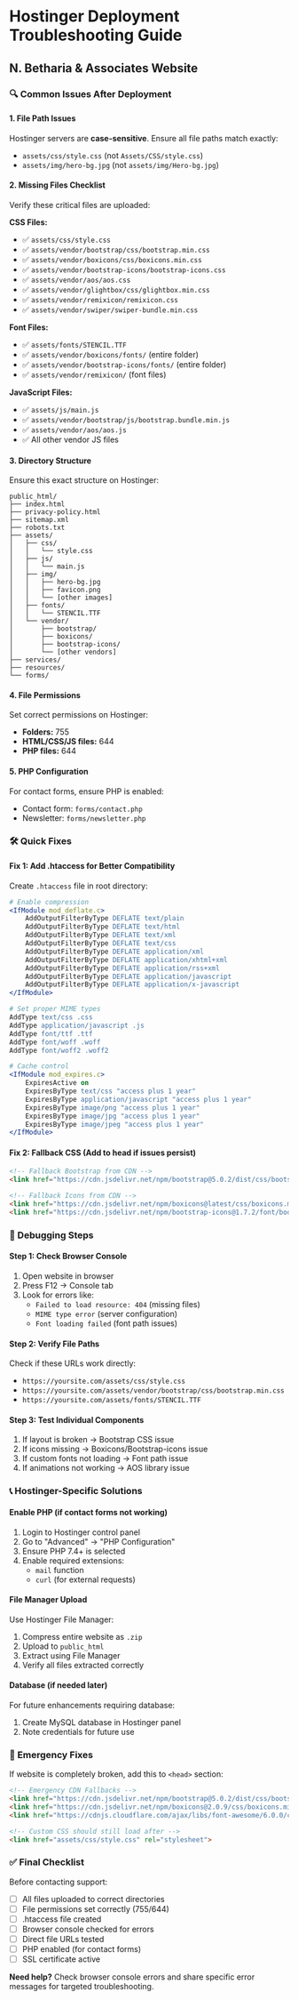 # Hostinger Deployment Troubleshooting Guide
## N. Betharia & Associates Website

### 🔍 Common Issues After Deployment

#### 1. **File Path Issues**
Hostinger servers are **case-sensitive**. Ensure all file paths match exactly:
- `assets/css/style.css` (not `Assets/CSS/style.css`)
- `assets/img/hero-bg.jpg` (not `assets/img/Hero-bg.jpg`)

#### 2. **Missing Files Checklist**
Verify these critical files are uploaded:

**CSS Files:**
- ✅ `assets/css/style.css`
- ✅ `assets/vendor/bootstrap/css/bootstrap.min.css`
- ✅ `assets/vendor/boxicons/css/boxicons.min.css`
- ✅ `assets/vendor/bootstrap-icons/bootstrap-icons.css`
- ✅ `assets/vendor/aos/aos.css`
- ✅ `assets/vendor/glightbox/css/glightbox.min.css`
- ✅ `assets/vendor/remixicon/remixicon.css`
- ✅ `assets/vendor/swiper/swiper-bundle.min.css`

**Font Files:**
- ✅ `assets/fonts/STENCIL.TTF`
- ✅ `assets/vendor/boxicons/fonts/` (entire folder)
- ✅ `assets/vendor/bootstrap-icons/fonts/` (entire folder)
- ✅ `assets/vendor/remixicon/` (font files)

**JavaScript Files:**
- ✅ `assets/js/main.js`
- ✅ `assets/vendor/bootstrap/js/bootstrap.bundle.min.js`
- ✅ `assets/vendor/aos/aos.js`
- ✅ All other vendor JS files

#### 3. **Directory Structure**
Ensure this exact structure on Hostinger:
```
public_html/
├── index.html
├── privacy-policy.html
├── sitemap.xml
├── robots.txt
├── assets/
│   ├── css/
│   │   └── style.css
│   ├── js/
│   │   └── main.js
│   ├── img/
│   │   ├── hero-bg.jpg
│   │   ├── favicon.png
│   │   └── [other images]
│   ├── fonts/
│   │   └── STENCIL.TTF
│   └── vendor/
│       ├── bootstrap/
│       ├── boxicons/
│       ├── bootstrap-icons/
│       └── [other vendors]
├── services/
├── resources/
└── forms/
```

#### 4. **File Permissions**
Set correct permissions on Hostinger:
- **Folders:** 755
- **HTML/CSS/JS files:** 644
- **PHP files:** 644

#### 5. **PHP Configuration**
For contact forms, ensure PHP is enabled:
- Contact form: `forms/contact.php`
- Newsletter: `forms/newsletter.php`

### 🛠 Quick Fixes

#### Fix 1: Add .htaccess for Better Compatibility
Create `.htaccess` file in root directory:
```apache
# Enable compression
<IfModule mod_deflate.c>
    AddOutputFilterByType DEFLATE text/plain
    AddOutputFilterByType DEFLATE text/html
    AddOutputFilterByType DEFLATE text/xml
    AddOutputFilterByType DEFLATE text/css
    AddOutputFilterByType DEFLATE application/xml
    AddOutputFilterByType DEFLATE application/xhtml+xml
    AddOutputFilterByType DEFLATE application/rss+xml
    AddOutputFilterByType DEFLATE application/javascript
    AddOutputFilterByType DEFLATE application/x-javascript
</IfModule>

# Set proper MIME types
AddType text/css .css
AddType application/javascript .js
AddType font/ttf .ttf
AddType font/woff .woff
AddType font/woff2 .woff2

# Cache control
<IfModule mod_expires.c>
    ExpiresActive on
    ExpiresByType text/css "access plus 1 year"
    ExpiresByType application/javascript "access plus 1 year"
    ExpiresByType image/png "access plus 1 year"
    ExpiresByType image/jpg "access plus 1 year"
    ExpiresByType image/jpeg "access plus 1 year"
</IfModule>
```

#### Fix 2: Fallback CSS (Add to head if issues persist)
```html
<!-- Fallback Bootstrap from CDN -->
<link href="https://cdn.jsdelivr.net/npm/bootstrap@5.0.2/dist/css/bootstrap.min.css" rel="stylesheet" integrity="sha384-EVSTQN3/azprG1Anm3QDgpJLIm9Nao0Yz1ztcQTwFspd3yD65VohhpuuCOmLASjC" crossorigin="anonymous">

<!-- Fallback Icons from CDN -->
<link href="https://cdn.jsdelivr.net/npm/boxicons@latest/css/boxicons.min.css" rel="stylesheet">
<link href="https://cdn.jsdelivr.net/npm/bootstrap-icons@1.7.2/font/bootstrap-icons.css" rel="stylesheet">
```

### 🔧 Debugging Steps

#### Step 1: Check Browser Console
1. Open website in browser
2. Press F12 → Console tab
3. Look for errors like:
   - `Failed to load resource: 404` (missing files)
   - `MIME type error` (server configuration)
   - `Font loading failed` (font path issues)

#### Step 2: Verify File Paths
Check if these URLs work directly:
- `https://yoursite.com/assets/css/style.css`
- `https://yoursite.com/assets/vendor/bootstrap/css/bootstrap.min.css`
- `https://yoursite.com/assets/fonts/STENCIL.TTF`

#### Step 3: Test Individual Components
1. If layout is broken → Bootstrap CSS issue
2. If icons missing → Boxicons/Bootstrap-icons issue  
3. If custom fonts not loading → Font path issue
4. If animations not working → AOS library issue

### 📞 Hostinger-Specific Solutions

#### Enable PHP (if contact forms not working)
1. Login to Hostinger control panel
2. Go to "Advanced" → "PHP Configuration"
3. Ensure PHP 7.4+ is selected
4. Enable required extensions:
   - `mail` function
   - `curl` (for external requests)

#### File Manager Upload
Use Hostinger File Manager:
1. Compress entire website as `.zip`
2. Upload to `public_html`
3. Extract using File Manager
4. Verify all files extracted correctly

#### Database (if needed later)
For future enhancements requiring database:
1. Create MySQL database in Hostinger panel
2. Note credentials for future use

### 🚨 Emergency Fixes

If website is completely broken, add this to `<head>` section:
```html
<!-- Emergency CDN Fallbacks -->
<link href="https://cdn.jsdelivr.net/npm/bootstrap@5.0.2/dist/css/bootstrap.min.css" rel="stylesheet">
<link href="https://cdn.jsdelivr.net/npm/boxicons@2.0.9/css/boxicons.min.css" rel="stylesheet">
<link href="https://cdnjs.cloudflare.com/ajax/libs/font-awesome/6.0.0/css/all.min.css" rel="stylesheet">

<!-- Custom CSS should still load after -->
<link href="assets/css/style.css" rel="stylesheet">
```

### ✅ Final Checklist

Before contacting support:
- [ ] All files uploaded to correct directories
- [ ] File permissions set correctly (755/644)
- [ ] .htaccess file created
- [ ] Browser console checked for errors
- [ ] Direct file URLs tested
- [ ] PHP enabled (for contact forms)
- [ ] SSL certificate active

**Need help?** Check browser console errors and share specific error messages for targeted troubleshooting.
